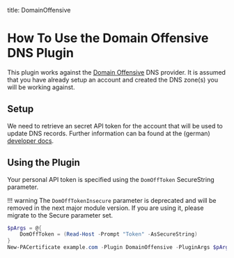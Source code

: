 title: DomainOffensive

# How To Use the Domain Offensive DNS Plugin

This plugin works against the [Domain Offensive](https://www.do.de/) DNS provider. It is assumed that you have already setup an account and created the DNS zone(s) you will be working against.

## Setup

We need to retrieve an secret API token for the account that will be used to update DNS records. Further information can ba found at the (german) [developer docs](https://www.do.de/wiki/LetsEncrypt_-_Entwickler).

## Using the Plugin

Your personal API token is specified using the `DomOffToken` SecureString parameter.

!!! warning
    The `DomOffTokenInsecure` parameter is deprecated and will be removed in the next major module version. If you are using it, please migrate to the Secure parameter set.

```powershell
$pArgs = @{
    DomOffToken = (Read-Host -Prompt "Token" -AsSecureString)
}
New-PACertificate example.com -Plugin DomainOffensive -PluginArgs $pArgs
```
